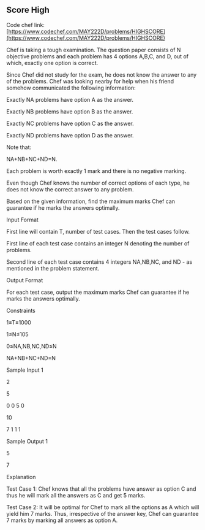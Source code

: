 ## Score High

Code chef link: [https://www.codechef.com/MAY222D/problems/HIGHSCORE](https://www.codechef.com/MAY222D/problems/HIGHSCORE)

Chef is taking a tough examination. The question paper consists of N objective problems and each problem has 4 options A,B,C, and D, out of which, exactly one option is correct.

Since Chef did not study for the exam, he does not know the answer to any of the problems. Chef was looking nearby for help when his friend somehow communicated the following information:

Exactly NA problems have option A as the answer.

Exactly NB problems have option B as the answer.

Exactly NC problems have option C as the answer.

Exactly ND problems have option D as the answer.

Note that:

NA+NB+NC+ND=N.

Each problem is worth exactly 1 mark and there is no negative marking.

Even though Chef knows the number of correct options of each type, he does not know the correct answer to any problem.

Based on the given information, find the maximum marks Chef can guarantee if he marks the answers optimally.

Input Format

First line will contain T, number of test cases. Then the test cases follow.

First line of each test case contains an integer N denoting the number of problems.

Second line of each test case contains 4 integers NA,NB,NC, and ND - as mentioned in the problem statement.

Output Format

For each test case, output the maximum marks Chef can guarantee if he marks the answers optimally.

Constraints

1≤T≤1000

1≤N≤105

0≤NA,NB,NC,ND≤N

NA+NB+NC+ND=N

Sample Input 1 

2

5

0 0 5 0

10

7 1 1 1

Sample Output 1 

5

7

Explanation

Test Case 1: Chef knows that all the problems have answer as option C and thus he will mark all the answers as C and get 5 marks.

Test Case 2: It will be optimal for Chef to mark all the options as A which will yield him 7 marks. Thus, irrespective of the answer key, Chef can guarantee 7 marks by marking all answers as option A.
